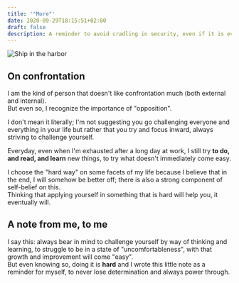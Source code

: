 ```yaml
---
title: '"More"'
date: 2020-09-29T18:15:51+02:00
draft: false
description: A reminder to avoid cradling in security, even if it is ever so comforting
---
```

![Ship in the harbor](/img/more/pier.jpg "A ship in harbor is safe, but that is not what ships are built for")
## On confrontation
I am the kind of person that doesn't like confrontation much (both external and internal).  
But even so, I recognize the importance of "opposition".

I don't mean it literally; I'm not suggesting you go challenging everyone and everything in your life but rather that you try and focus inward, always striving to challenge yourself.

Everyday, even when I'm exhausted after a long day at work, I still try **to do, and read, and learn** new things, to try what doesn't immediately come easy.

I choose the "hard way" on some facets of my life because I believe that in the end, I will somehow be better off; there is also a strong component of self-belief on this.  
Thinking that applying yourself in something that is hard will help you, it eventually will.

## A note from me, to me
I say this: always bear in mind to challenge yourself by way of thinking and learning, to struggle to be in a state of "uncomfortableness", with that growth and improvement will come "easy".  
But even knowing so, doing it is **hard** and I wrote this little note as a reminder for myself, to never lose determination and always power through.
